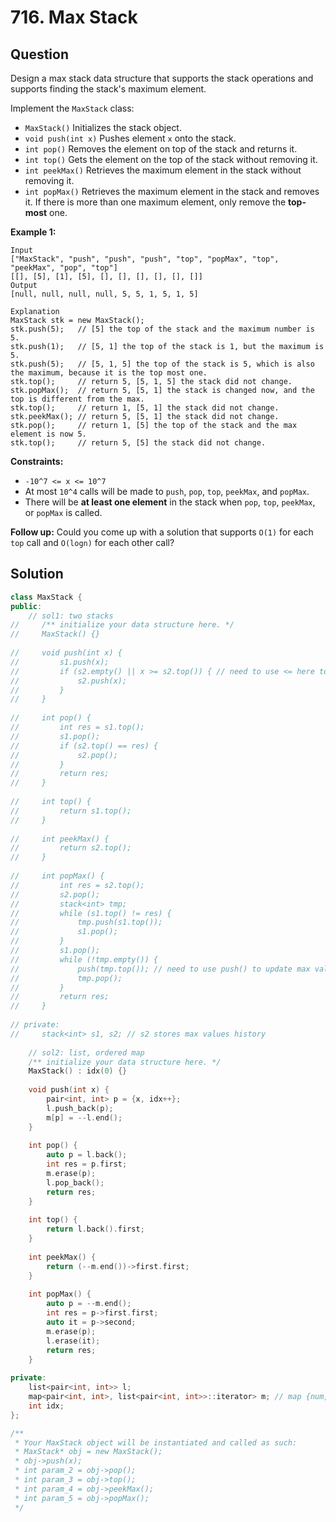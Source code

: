 # 716. Max Stack

## Question

Design a max stack data structure that supports the stack operations and supports finding the stack's maximum element.

Implement the `MaxStack` class:

* `MaxStack()` Initializes the stack object.
* `void push(int x)` Pushes element `x` onto the stack.
* `int pop()` Removes the element on top of the stack and returns it.
* `int top()` Gets the element on the top of the stack without removing it.
* `int peekMax()` Retrieves the maximum element in the stack without removing it.
* `int popMax()` Retrieves the maximum element in the stack and removes it. If there is more than one maximum element, only remove the **top-most** one.

**Example 1:**

```text
Input
["MaxStack", "push", "push", "push", "top", "popMax", "top", "peekMax", "pop", "top"]
[[], [5], [1], [5], [], [], [], [], [], []]
Output
[null, null, null, null, 5, 5, 1, 5, 1, 5]

Explanation
MaxStack stk = new MaxStack();
stk.push(5);   // [5] the top of the stack and the maximum number is 5.
stk.push(1);   // [5, 1] the top of the stack is 1, but the maximum is 5.
stk.push(5);   // [5, 1, 5] the top of the stack is 5, which is also the maximum, because it is the top most one.
stk.top();     // return 5, [5, 1, 5] the stack did not change.
stk.popMax();  // return 5, [5, 1] the stack is changed now, and the top is different from the max.
stk.top();     // return 1, [5, 1] the stack did not change.
stk.peekMax(); // return 5, [5, 1] the stack did not change.
stk.pop();     // return 1, [5] the top of the stack and the max element is now 5.
stk.top();     // return 5, [5] the stack did not change.
```

**Constraints:**

* `-10^7 <= x <= 10^7`
* At most `10^4` calls will be made to `push`, `pop`, `top`, `peekMax`, and `popMax`.
* There will be **at least one element** in the stack when `pop`, `top`, `peekMax`, or `popMax` is called.

 **Follow up:** Could you come up with a solution that supports `O(1)` for each `top` call and `O(logn)` for each other call?

## Solution

```cpp
class MaxStack {
public:
    // sol1: two stacks
//     /** initialize your data structure here. */
//     MaxStack() {}
    
//     void push(int x) {
//         s1.push(x);
//         if (s2.empty() || x >= s2.top()) { // need to use <= here to store all max values
//             s2.push(x);
//         }
//     }
    
//     int pop() {
//         int res = s1.top();
//         s1.pop();
//         if (s2.top() == res) {
//             s2.pop();
//         }
//         return res;
//     }
    
//     int top() {
//         return s1.top();
//     }
    
//     int peekMax() {
//         return s2.top();
//     }
    
//     int popMax() {
//         int res = s2.top();
//         s2.pop();
//         stack<int> tmp;
//         while (s1.top() != res) {
//             tmp.push(s1.top());
//             s1.pop();
//         }
//         s1.pop();
//         while (!tmp.empty()) {
//             push(tmp.top()); // need to use push() to update max values
//             tmp.pop();
//         }
//         return res;
//     }
    
// private:
//     stack<int> s1, s2; // s2 stores max values history
    
    // sol2: list, ordered map
    /** initialize your data structure here. */
    MaxStack() : idx(0) {}
    
    void push(int x) {
        pair<int, int> p = {x, idx++};
        l.push_back(p);
        m[p] = --l.end();
    }
    
    int pop() {
        auto p = l.back();
        int res = p.first;
        m.erase(p);
        l.pop_back();
        return res;
    }
    
    int top() {
        return l.back().first;
    }
    
    int peekMax() {
        return (--m.end())->first.first;
    }
    
    int popMax() {
        auto p = --m.end();
        int res = p->first.first;
        auto it = p->second;
        m.erase(p);
        l.erase(it);
        return res;
    }
    
private:
    list<pair<int, int>> l;
    map<pair<int, int>, list<pair<int, int>>::iterator> m; // map {num, index} to position in list (add index to avoid erase multiple same values)
    int idx;
};

/**
 * Your MaxStack object will be instantiated and called as such:
 * MaxStack* obj = new MaxStack();
 * obj->push(x);
 * int param_2 = obj->pop();
 * int param_3 = obj->top();
 * int param_4 = obj->peekMax();
 * int param_5 = obj->popMax();
 */
```

